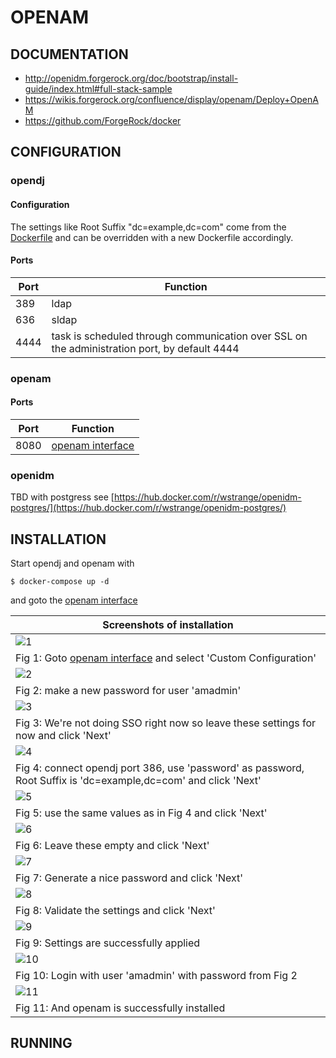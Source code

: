 # OPENAM

## DOCUMENTATION

* http://openidm.forgerock.org/doc/bootstrap/install-guide/index.html#full-stack-sample
* https://wikis.forgerock.org/confluence/display/openam/Deploy+OpenAM
* https://github.com/ForgeRock/docker

## CONFIGURATION

### opendj

#### Configuration
The settings like Root Suffix "dc=example,dc=com" come from the [Dockerfile](https://github.com/ForgeRock/docker/blob/master/opendj-nightly/Dockerfile) and can be overridden with a new Dockerfile accordingly. 

#### Ports
| Port | Function  |
| ---- |-----|
| 389  | ldap  |
| 636  | sldap|
| 4444 | task is scheduled through communication over SSL on the administration port, by default 4444|

### openam

#### Ports
| Port | Function  |
| ---- |-----|
| 8080  | [openam interface](http://host:8090/openam)  |

### openidm

TBD with postgress see [https://hub.docker.com/r/wstrange/openidm-postgres/](https://hub.docker.com/r/wstrange/openidm-postgres/)

## INSTALLATION

Start opendj and openam with 
```
$ docker-compose up -d
```
and goto the [openam interface](http://host:8090/openam)

| Screenshots of installation |
| ---- |
|![1](images/1.png)|
|Fig 1: Goto [openam interface](http://host:8090/openam) and select 'Custom Configuration'|
|![2](images/2.png)| 
|Fig 2: make a new password for user 'amadmin'|
|![3](images/3.png)|
|Fig 3: We're not doing SSO right now so leave these settings for now and click 'Next'|
|![4](images/4.png)|
|Fig 4: connect opendj port 386, use 'password' as password, Root Suffix is 'dc=example,dc=com' and click 'Next'|
|![5](images/5.png)|
|Fig 5: use the same values as in Fig 4 and click 'Next' |
|![6](images/6.png)|
|Fig 6: Leave these empty and click 'Next'|
|![7](images/7.png)|
|Fig 7: Generate a nice password and click 'Next'|
|![8](images/8.png)|
|Fig 8: Validate the settings and click 'Next'|
|![9](images/9.png)|
|Fig 9: Settings are successfully applied|
|![10](images/10.png)|
|Fig 10: Login with user 'amadmin' with password from Fig 2|
|![11](images/11.png)|
|Fig 11: And openam is successfully installed| 

## RUNNING
